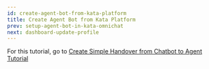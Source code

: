 ```yaml
---
id: create-agent-bot-from-kata-platform
title: Create Agent Bot from Kata Platform
prev: setup-agent-bot-in-kata-omnichat
next: dashboard-update-profile
---
```


For this tutorial, go to [Create Simple Handover from Chatbot to Agent Tutorial](https://next-kata-docs.vercel.app/tutorials/create-simple-bot-handover-from-chatbot-to-agent)
